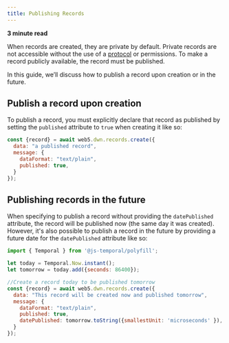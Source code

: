 ```yaml
---
title: Publishing Records
---
```


**3 minute read**

When records are created, they are private by default. Private records are not accessible without the use of a [protocol](/api/web5-js/dwn/protocol) or permissions. To make a record publicly available, the record must be published.

In this guide, we’ll discuss how to publish a record upon creation or in the future.

## Publish a record upon creation

To publish a record, you must explicitly declare that record as published by setting the `published` attribute to `true` when creating it like so:

```js
const {record} = await web5.dwn.records.create({
  data: "a published record",
  message: {
    dataFormat: "text/plain",
    published: true,
  }
});
```

## Publishing records in the future

When specifying to publish a record without providing the `datePublished` attribute, the record will be published now (the same day it was created). However, it's also possible to publish a record in the future by providing a future date for the `datePublished` attribute like so:

```js
import { Temporal } from '@js-temporal/polyfill';

let today = Temporal.Now.instant();
let tomorrow = today.add({seconds: 86400});

//Create a record today to be published tomorrow 
const {record} = await web5.dwn.records.create({
  data: "This record will be created now and published tomorrow",
  message: {
    dataFormat: "text/plain",
    published: true,
    datePublished: tomorrow.toString({smallestUnit: 'microseconds' }),
  }
});
```